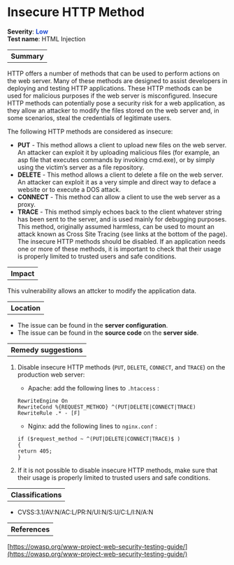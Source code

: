 # Insecure HTTP Method
<b>Severity</b>: <b><font color="#1B49D4">Low</font></b><br>
<b>Test name</b>: HTML Injection

<table id="simple-table">
    <tr>
        <th><strong>Summary</strong></th>
    </tr>
</table>

HTTP offers a number of methods that can be used to perform actions on the web server. Many of these methods are designed to assist developers in deploying and testing HTTP applications. These HTTP methods can be used for malicious purposes if the web server is misconfigured. 
Insecure HTTP methods can potentially pose a security risk for a web application, as they allow an attacker to modify the files stored on the web server and, in some scenarios, steal the credentials of legitimate users.

The following HTTP methods are considered as insecure:
* **PUT** - This method allows a client to upload new files on the web server. An attacker can exploit it by uploading malicious files (for example, an asp file that executes commands by invoking cmd.exe), or by simply using the victim’s server as a file repository.
* **DELETE** - This method allows a client to delete a file on the web server. An attacker can exploit it as a very simple and direct way to deface a website or to execute a DOS attack.
* **CONNECT** - This method can allow a client to use the web server as a proxy.
* **TRACE** - This method simply echoes back to the client whatever string has been sent to the server, and is used mainly for debugging purposes.<br> This method, originally assumed harmless, can be used to mount an attack known as Cross Site Tracing (see links at the bottom of the page).
The insecure HTTP methods should be disabled. If an application needs one or more of these methods, it is important to check that their usage is properly limited to trusted users and safe conditions.


<table id="simple-table">
    <tr>
        <th><strong>Impact</strong></th>
    </tr>
</table>

This vulnerability allows an attcker to modify the application data.



<table id="simple-table">
    <tr>
        <th><strong>Location</strong></th>
    </tr>
</table>

* The issue can be found in the **server configuration**.
* The issue can be found in the **source code** on the **server side**.

<table id="simple-table">
    <tr>
        <th><strong>Remedy suggestions</strong></th>
    </tr>
</table>

1. Disable insecure HTTP methods (`PUT`, `DELETE`, `CONNECT`, and `TRACE`) on the production web server:
    * Apache: add the following lines to `.htaccess` :<br>
    ```
    RewriteEngine On
    RewriteCond %{REQUEST_METHOD} ^(PUT|DELETE|CONNECT|TRACE) 
    RewriteRule .* - [F]
    ```

    * Nginx:  add the following lines to `nginx.conf` :
    ```
    if ($request_method ~ ^(PUT|DELETE|CONNECT|TRACE)$ ) 
    {
    return 405; 
    }
    ```

2. If it is not possible to disable insecure HTTP methods, make sure that their usage is properly limited to trusted users and safe conditions.




<table id="simple-table">
    <tr>
        <th><strong>Classifications</strong></th>
    </tr>
</table>

* CVSS:3.1/AV:N/AC:L/PR:N/UI:N/S:U/C:L/I:N/A:N 


<table id="simple-table">
    <tr>
        <th><strong>References</strong></th>
    </tr>
</table>

[https://owasp.org/www-project-web-security-testing-guide/](https://owasp.org/www-project-web-security-testing-guide/)

